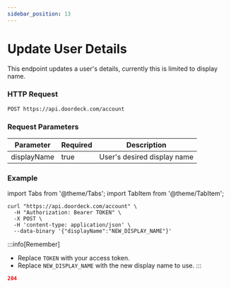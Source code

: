 ```yaml
---
sidebar_position: 13
---
```


# Update User Details

This endpoint updates a user's details, currently this is limited to display name.

### HTTP Request
`POST https://api.doordeck.com/account`

### Request Parameters

| Parameter   | Required | Description                 |
|-------------|----------|-----------------------------|
| displayName | true     | User's desired display name |

### Example

import Tabs from '@theme/Tabs';
import TabItem from '@theme/TabItem';

<Tabs>
<TabItem value="request" label="Request">

```shell showLineNumbers title="CURL"
curl "https://api.doordeck.com/account" \
  -H "Authorization: Bearer TOKEN" \
  -X POST \
  -H 'content-type: application/json' \
  --data-binary '{"displayName":"NEW_DISPLAY_NAME"}'
```

:::info[Remember]
* Replace `TOKEN` with your access token.
* Replace `NEW_DISPLAY_NAME` with the new display name to use.
:::

</TabItem>
<TabItem value="response" label="Response">

```json showLineNumbers title="HTTP CODE"
204
```

</TabItem>
</Tabs>
